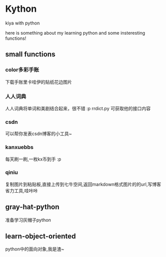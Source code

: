 # Kython
kiya with python

here is something about my learning python and some insteresting functions!


## small functions

### color多彩手账

下载手账里卡哇伊的贴纸花边图片

### 人人词典

人人词典将单词和美剧结合起来，很不错 :p
rrdict.py 可获取他的接口内容

### csdn
可以帮你发表csdn博客的小工具~

### kanxuebbs
每天刷一刷,一枚kx币到手 :p

### qiniu
复制图片到粘贴板,直接上传到七牛空间,返回markdown格式图片的的url,写博客省力工具,哇咔咔



## gray-hat-python
准备学习灰帽子python

## learn-object-oriented
python中的面向对象,我是渣~


